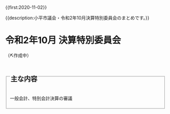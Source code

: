 {{first:2020-11-02}}

{{description:小平市議会・令和2年10月決算特別委員会のまとめです。}}

# 令和2年10月 決算特別委員会
（⛏️作成中）

<fieldset class="summary">
  <legend>
    <h2 class="summary">主な内容</h2>
  </legend>
  <p class="summary"><i class="fa fa-play" aria-hidden="true"></i> 一般会計、特別会計決算の審議</p>
</fieldset>